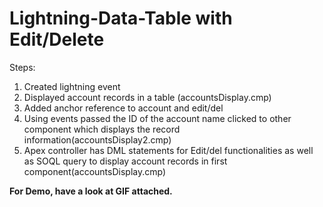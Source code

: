 # Lightning-Data-Table with Edit/Delete

Steps:
1. Created lightning event 
2. Displayed account records in a table (accountsDisplay.cmp)
3. Added anchor reference to account and edit/del 
4. Using events passed the ID of the account name clicked to other component which displays the record information(accountsDisplay2.cmp)
5. Apex controller has DML statements for Edit/del functionalities as well as SOQL query to display account records in first component(accountsDisplay.cmp)

**For Demo, have a look at GIF attached.**
